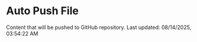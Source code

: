 # Auto Push File

Content that will be pushed to GitHub repository.
Last updated: 08/14/2025, 03:54:22 AM